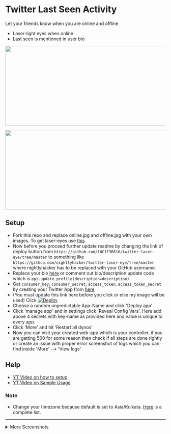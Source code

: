 # Twitter Last Seen Activity
Let your friends know when you are online and offline
- Laser-light eyes when online
- Last seen is mentioned in user bio


<p align="center">
<img src="https://pbs.twimg.com/media/ExLWFfpVcAcj6c6?format=jpg&name=900x900" width=900 height=250>
</p>
<p align="center">
<img src="https://pbs.twimg.com/media/ExLWFfsUUAQVscX?format=jpg&name=900x900" width=900 height=250>
</p>

## Setup
- Fork this repo and replace online.jpg and offline.jpg with your own images. To get laser-eyes use [this](https://memed.io/laser-eyes-meme-maker)
- Now before you proceed further update readme by changing the link of deploy button from `https://github.com/1UC1F3R616/twitter-laser-eye/tree/master` to something like `https://github.com/nightlyhacker/twitter-laser-eye/tree/master` where nightlyhacker has to be replaced with your GitHub username.
- Replace your bio [here](https://github.com/1UC1F3R616/twitter-laser-eye/blob/master/app.py) or comment out bio/description update code which is `api.update_profile(description=description)`
- Get `consumer_key`, `consumer_secret`, `access_token`, `access_token_secret` by creating your Twitter App from [here](https://developer.twitter.com/en/portal/apps/new)
- (You must update this link here before you click or else my image will be used) Click [![Deploy](https://www.herokucdn.com/deploy/button.svg)](https://heroku.com/deploy?template=https://github.com/1UC1F3R616/twitter-laser-eye/tree/master)
- Choose a random unpredictable App-Name and click 'Deploy app'
- Click 'manage app' and in settings click 'Reveal Config Vars'. Here add above 4 secrets with key-name as provided here and value is unique to every app.
- Click 'More' and hit 'Restart all dynos'
- Now you can visit your created web-app which is your controller, if you are getting 500 for some reason then check if all steps are done rightly or create an issue with proper error screenshot of logs which you can find inside 'More' --> 'View logs'

## Help
- [YT Video on how to setup]()
- [YT Video on Sample Usage]()

### Note
- Change your timezone because default is set to Asia/Kolkata. [Here](https://gist.github.com/heyalexej/8bf688fd67d7199be4a1682b3eec7568) is a complete list.
---------------------------------------------------------------------------------------

<details close>
<summary>More Screenshots</summary>
<br>

![IMG_1495](https://user-images.githubusercontent.com/41824020/112268930-b804ab80-8c9d-11eb-8ee7-b2cbc8e50e43.jpg)

</details>
